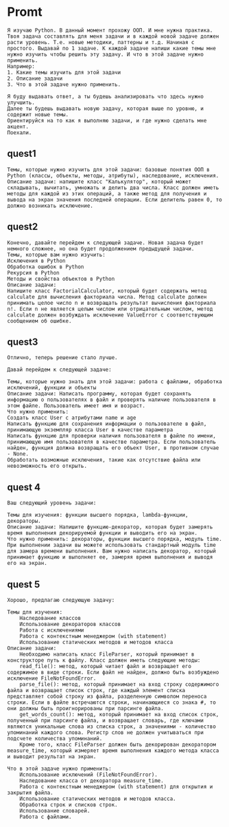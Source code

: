 # Promt

    Я изучаю Python. В данный момент прохожу ООП. И мне нужна практика.
    Твоя задача составлять для меня задачи и в каждой новой задаче должен расти уровень. Т.е. новые методики, паттерны и т.д. Начиная с простого. Выдавай по 1 задаче. К каждой задаче напиши какие темы мне нужно изучить чтобы решить эту задачу. И что в этой задаче нужно применить.
    Например:
    1. Какие темы изучить для этой задачи
    2. Описание задачи
    3. Что в этой задаче нужно применить.

    Я буду выдавать ответ, а ты будешь анализировать что здесь нужно улучшить.
    Далее ты будешь выдавать новую задачу, которая выше по уровню, и содержит новые темы.
    Ориентируйся на то как я выполняю задачи, и где нужно сделать мне акцент.
    Поехали.

## quest1

    Темы, которые нужно изучить для этой задачи: базовые понятия ООП в Python (классы, объекты, методы, атрибуты), наследование, исключения.
    Описание задачи: напишите класс "Калькулятор", который может складывать, вычитать, умножать и делить два числа. Класс должен иметь методы для каждой из этих операций, а также метод для получения и вывода на экран значения последней операции. Если делитель равен 0, то должно возникать исключение.

## quest2

    Конечно, давайте перейдем к следующей задаче. Новая задача будет немного сложнее, но она будет продолжением предыдущей задачи.
    Темы, которые вам нужно изучить:
    Исключения в Python
    Обработка ошибок в Python
    Рекурсия в Python
    Методы и свойства объектов в Python
    Описание задачи:
    Напишите класс FactorialCalculator, который будет содержать метод calculate для вычисления факториала числа. Метод calculate должен принимать целое число n и возвращать результат вычисления факториала n!. Если n не является целым числом или отрицательным числом, метод calculate должен возбуждать исключение ValueError с соответствующим сообщением об ошибке.


## quest3

    Отлично, теперь решение стало лучше.

    Давай перейдем к следующей задаче:

    Темы, которые нужно знать для этой задачи: работа с файлами, обработка исключений, функции и объекты
    Описание задачи: Написать программу, которая будет сохранять информацию о пользователях в файл и проверять наличие пользователя в этом файле. Пользователь имеет имя и возраст.
    Что нужно применить:
    Создать класс User с атрибутами name и age
    Написать функцию для сохранения информации о пользователе в файл, принимающую экземпляр класса User в качестве параметра
    Написать функцию для проверки наличия пользователя в файле по имени, принимающую имя пользователя в качестве параметра. Если пользователь найден, функция должна возвращать его объект User, в противном случае - None.
    Обработать возможные исключения, такие как отсутствие файла или невозможность его открыть.


## quest 4

    Ваш следующий уровень задачи:

    Темы для изучения: функции высшего порядка, lambda-функции, декораторы.
    Описание задачи: Напишите функцию-декоратор, которая будет замерять время выполнения декорируемой функции и выводить его на экран.
    Что нужно применить: декораторы, функции высшего порядка, модуль time.
    При выполнении задачи вы можете использовать стандартный модуль time для замера времени выполнения. Вам нужно написать декоратор, который принимает функцию и выполняет ее, замеряя время выполнения и выводя его на экран. 


## quest 5

    Хорошо, предлагаю следующую задачу:

    Темы для изучения:
        Наследование классов
        Использование декораторов классов
        Работа с исключениями
        Работа с контекстным менеджером (with statement)
        Использование статических методов и методов класса
    Описание задачи:
        Необходимо написать класс FileParser, который принимает в конструкторе путь к файлу. Класс должен иметь следующие методы:
        read_file(): метод, который читает файл и возвращает его содержимое в виде строки. Если файл не найден, должно быть возбуждено исключение FileNotFoundError.
        parse_file(): метод, который принимает на вход строку содержимого файла и возвращает список строк, где каждый элемент списка представляет собой строку из файла, разделенную символом переноса строки. Если в файле встречаются строки, начинающиеся со знака #, то они должны быть проигнорированы при парсинге файла.
        get_words_count(): метод, который принимает на вход список строк, полученный при парсинге файла, и возвращает словарь, где ключами являются уникальные слова из списка строк, а значениями - количество упоминаний каждого слова. Регистр слов не должен учитываться при подсчете количества упоминаний.
        Кроме того, класс FileParser должен быть декорирован декоратором measure_time, который измеряет время выполнения каждого метода класса и выводит результат на экран.

    Что в этой задаче нужно применить:
        Использование исключений (FileNotFoundError).
        Наследование класса от декоратора measure_time.
        Работа с контекстным менеджером (with statement) для открытия и закрытия файла.
        Использование статических методов и методов класса.
        Обработка строк и списков строк.
        Использование словарей.
        Работа с файлами.
